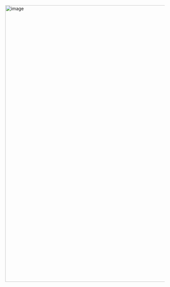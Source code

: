 <img width="1846" height="873" alt="image" src="https://github.com/user-attachments/assets/b59649a7-b119-428b-9d6f-345375de2768" />
